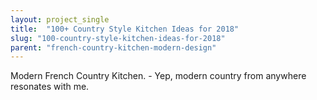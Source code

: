 ```yaml
---
layout: project_single
title:  "100+ Country Style Kitchen Ideas for 2018"
slug: "100-country-style-kitchen-ideas-for-2018"
parent: "french-country-kitchen-modern-design"
---
```

Modern French Country Kitchen. - Yep, modern country from anywhere resonates with me.